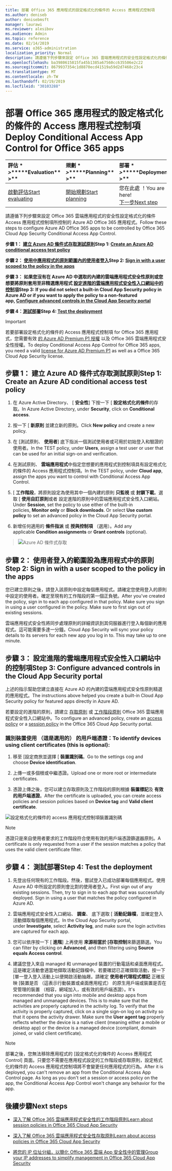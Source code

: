 ```yaml
---
title: 部署 Office 365 應用程式的設定格式化的條件的 Access 應用程式控制項
ms.author: deniseb
author: denisebmsft
manager: laurawi
ms.reviewer: alesibov
ms.audience: Admin
ms.topic: reference
ms.date: 02/14/2019
ms.service: o365-administration
localization_priority: Normal
description: 請遵循下列步驟來設定 Office 365 雲端應用程式的安全性設定格式化的條件 Access 應用程式控制項所控制的 Azure AD Office 365 應用程式。
ms.openlocfilehash: ba3980615815fa45b1385a67560cc635506e2c22
ms.sourcegitcommit: 8679937354c1d8870ecd41519a59d2d7468c23c4
ms.translationtype: MT
ms.contentlocale: zh-TW
ms.lasthandoff: 02/19/2019
ms.locfileid: "30103288"
---
```

# <a name="deploy-conditional-access-app-control-for-office-365-apps"></a><span data-ttu-id="514bd-103">部署 Office 365 應用程式的設定格式化的條件的 Access 應用程式控制項</span><span class="sxs-lookup"><span data-stu-id="514bd-103">Deploy Conditional Access App Control for Office 365 apps</span></span>

|<span data-ttu-id="514bd-104">評估 \* *\>*\*</span><span class="sxs-lookup"><span data-stu-id="514bd-104">\*\*\*\*Evaluation\*\* \>\*\*</span></span>|<span data-ttu-id="514bd-105">規劃 \* *\>*\*</span><span class="sxs-lookup"><span data-stu-id="514bd-105">\*\*\*\*Planning\*\* \>\*\*</span></span>|<span data-ttu-id="514bd-106">部署 \* *\>*\*</span><span class="sxs-lookup"><span data-stu-id="514bd-106">\*\*\*\*Deployment\*\* \>\*\*</span></span>|<span data-ttu-id="514bd-107">使用率 \* \* \*</span><span class="sxs-lookup"><span data-stu-id="514bd-107">\*\*\*\*Utilization\*\*\*\*</span></span>|
|:-----|:-----|:-----|:-----|
|[<span data-ttu-id="514bd-108">啟動評估</span><span class="sxs-lookup"><span data-stu-id="514bd-108">Start evaluating</span></span>](office-365-cas-overview.md) <br/> |[<span data-ttu-id="514bd-109">開始規劃</span><span class="sxs-lookup"><span data-stu-id="514bd-109">Start planning</span></span>](get-ready-for-office-365-cas.md) <br/> |<span data-ttu-id="514bd-110">您在此處 ！</span><span class="sxs-lookup"><span data-stu-id="514bd-110">You are here!</span></span>  <br/> [<span data-ttu-id="514bd-111">下一步</span><span class="sxs-lookup"><span data-stu-id="514bd-111">Next step</span></span>](ocas-session-policies.md) <br/> |[<span data-ttu-id="514bd-112">開始使用</span><span class="sxs-lookup"><span data-stu-id="514bd-112">Start utilizing</span></span>](utilization-activities-for-ocas.md) <br/> |

<span data-ttu-id="514bd-113">請遵循下列步驟來設定 Office 365 雲端應用程式的安全性設定格式化的條件 Access 應用程式控制項所控制的 Azure AD Office 365 應用程式。</span><span class="sxs-lookup"><span data-stu-id="514bd-113">Follow these steps to configure Azure AD Office 365 apps to be controlled by Office 365 Cloud App Security Conditional Access App Control.</span></span>

<span data-ttu-id="514bd-114">**步驟 1： [建立 Azure AD 條件式存取測試原則](#step-1-create-an-azure-ad-conditional-access-test-policy)**</span><span class="sxs-lookup"><span data-stu-id="514bd-114">**Step 1: [Create an Azure AD conditional access test policy](#step-1-create-an-azure-ad-conditional-access-test-policy)**</span></span>

<span data-ttu-id="514bd-115">**步驟 2： [使用中應用程式的原則範圍內的使用者登入](#step-2-sign-in-with-a-user-scoped-to-the-policy-in-the-apps)**</span><span class="sxs-lookup"><span data-stu-id="514bd-115">**Step 2: [Sign in with a user scoped to the policy in the apps](#step-2-sign-in-with-a-user-scoped-to-the-policy-in-the-apps)**</span></span>

<span data-ttu-id="514bd-116">**步驟 3： 如果您沒有在 Azure AD 中選取的內建的雲端應用程式安全性原則或您想要將原則套用至非精選應用程式 [設定進階的雲端應用程式安全性入口網站中的控制項](#step-3-configure-advanced-controls-in-the-cloud-app-security-portal)**</span><span class="sxs-lookup"><span data-stu-id="514bd-116">**Step 3: If you did not select a built-in Cloud App Security policy in Azure AD or if you want to apply the policy to a non-featured app, [Configure advanced controls in the Cloud App Security portal](#step-3-configure-advanced-controls-in-the-cloud-app-security-portal)**</span></span>

<span data-ttu-id="514bd-117">**步驟 4：[測試部署](#step-4-test-the-deployment)**</span><span class="sxs-lookup"><span data-stu-id="514bd-117">**Step 4: [Test the deployment](#step-4-test-the-deployment)**</span></span>

> [!IMPORTANT]
> <span data-ttu-id="514bd-118">若要部署設定格式化的條件的 Access 應用程式控制項 for Office 365 應用程式，您需要有效 [的 Azure AD Premium P1 授權](https://docs.microsoft.com/azure/active-directory/license-users-groups) 以及 Office 365 雲端應用程式安全性授權。</span><span class="sxs-lookup"><span data-stu-id="514bd-118">To deploy Conditional Access App Control for Office 365 apps, you need a valid [license for Azure AD Premium P1](https://docs.microsoft.com/azure/active-directory/license-users-groups) as well as a Office 365 Cloud App Security license.</span></span>

## <a name="step-1-create-an-azure-ad-conditional-access-test-policy"></a><span data-ttu-id="514bd-119">步驟 1： 建立 Azure AD 條件式存取測試原則</span><span class="sxs-lookup"><span data-stu-id="514bd-119">Step 1: Create an Azure AD conditional access test policy</span></span> 

1. <span data-ttu-id="514bd-120">在 Azure Active Directory、 [ **安全性**] 下按一下 [ **設定格式化的條件**的存取。</span><span class="sxs-lookup"><span data-stu-id="514bd-120">In Azure Active Directory, under **Security**, click on **Conditional access**.</span></span>

2. <span data-ttu-id="514bd-121">按一下 [ **新原則** 並建立新的原則。</span><span class="sxs-lookup"><span data-stu-id="514bd-121">Click **New policy** and create a new policy.</span></span>

3. <span data-ttu-id="514bd-122">在 [測試原則、 **使用者**] 底下指派一個測試使用者或可用於初始登入和驗證的使用者。</span><span class="sxs-lookup"><span data-stu-id="514bd-122">In the TEST policy, under **Users**, assign a test user or user that can be used for an initial sign-on and verification.</span></span>

4. <span data-ttu-id="514bd-123">在測試原則、 **雲端應用程式**中指定您想要的應用程式到控制項具有設定格式化的條件的 Access 應用程式控制項。</span><span class="sxs-lookup"><span data-stu-id="514bd-123">In the TEST policy, under **Cloud app**, assign the apps you want to control with Conditional Access App Control.</span></span>

5. <span data-ttu-id="514bd-p101">[ **工作階段**，將原則設定為使用其中一個內建的原則 **只監視** 或 **封鎖下載**。選取 [ **使用自訂原則**或者 設定進階的原則中的雲端應用程式安全性入口網站。</span><span class="sxs-lookup"><span data-stu-id="514bd-p101">Under **Session**, set the policy to use either of the built-in policies, **Monitor only** or **Block downloads**. Or select **Use custom policy** to set an advanced policy in the Cloud App Security portal.</span></span>

6. <span data-ttu-id="514bd-126">新增任何適用的 **條件指派** 或 **授與控制項** （選用）。</span><span class="sxs-lookup"><span data-stu-id="514bd-126">Add any applicable **Condition assignments** or **Grant controls** (optional).</span></span>

> ![Azure AD 條件式存取](media/image1.png)

## <a name="step-2-sign-in-with-a-user-scoped-to-the-policy-in-the-apps"></a><span data-ttu-id="514bd-128">步驟 2： 使用者登入的範圍設為應用程式中的原則</span><span class="sxs-lookup"><span data-stu-id="514bd-128">Step 2: Sign in with a user scoped to the policy in the apps</span></span> 

<span data-ttu-id="514bd-p102">您已建立原則之後，請登入該原則中設定每個應用程式。請確定您使用登入的原則中設定的使用者。確定至現有的工作階段的第一個正負號。</span><span class="sxs-lookup"><span data-stu-id="514bd-p102">After you've created the policy, sign in to each app configured in that policy. Make sure you sign in using a user configured in the policy. Make sure to first sign out of existing sessions.</span></span>

<span data-ttu-id="514bd-p103">雲端應用程式安全性將同步處理原則的詳細資訊到其伺服器進行登入每個新的應用程式。這可能需要多達一分鐘。</span><span class="sxs-lookup"><span data-stu-id="514bd-p103">Cloud App Security will sync your policy details to its servers for each new app you log in to. This may take up to one minute.</span></span>

## <a name="step-3-configure-advanced-controls-in-the-cloud-app-security-portal"></a><span data-ttu-id="514bd-134">步驟 3： 設定進階的雲端應用程式安全性入口網站中的控制項</span><span class="sxs-lookup"><span data-stu-id="514bd-134">Step 3: Configure advanced controls in the Cloud App Security portal</span></span> 

<span data-ttu-id="514bd-135">上述的指示幫助您建立直接在 Azure AD 的內建的雲端應用程式安全性原則精選的應用程式。</span><span class="sxs-lookup"><span data-stu-id="514bd-135">The instructions above helped you create a built-in Cloud App Security policy for featured apps directly in Azure AD.</span></span>

<span data-ttu-id="514bd-136">若要設定的進階的原則，請建立 [存取原則](ocas-access-policies.md) 或 [工作階段原則](ocas-session-policies.md) Office 365 雲端應用程式安全性入口網站中。</span><span class="sxs-lookup"><span data-stu-id="514bd-136">To configure an advanced policy, create an [access policy](ocas-access-policies.md) or a [session policy](ocas-session-policies.md) in the Office 365 Cloud App Security portal.</span></span>

### <a name="to-identify-devices-using-client-certificates-this-is-optional"></a><span data-ttu-id="514bd-137">識別裝置使用 （這是選用的） 的用戶端憑證：</span><span class="sxs-lookup"><span data-stu-id="514bd-137">To identify devices using client certificates (this is optional):</span></span>

1. <span data-ttu-id="514bd-138">移至 [設定商旅並選擇 [ **裝置識別碼**。</span><span class="sxs-lookup"><span data-stu-id="514bd-138">Go to the settings cog and choose **Device identification**.</span></span>

2. <span data-ttu-id="514bd-139">上傳一或多個根或中繼憑證。</span><span class="sxs-lookup"><span data-stu-id="514bd-139">Upload one or more root or intermediate certificates.</span></span>

3. <span data-ttu-id="514bd-140">憑證上傳之後，您可以建立存取原則及工作階段的原則根據 **裝置標記**及 **有效的用戶端憑證**。</span><span class="sxs-lookup"><span data-stu-id="514bd-140">After the certificate is uploaded, you can create access policies and session policies based on **Device tag** and **Valid client certificate**.</span></span>

![設定格式化的條件的 access 應用程式控制項裝置識別碼](media/image2.png)

> [!NOTE]
> <span data-ttu-id="514bd-142">憑證只是來自使用者要求的工作階段符合使用有效的用戶端憑證篩選器原則。</span><span class="sxs-lookup"><span data-stu-id="514bd-142">A certificate is only requested from a user if the session matches a policy that uses the valid client certificate filter.</span></span>
> 
## <a name="step-4-test-the-deployment"></a><span data-ttu-id="514bd-143">步驟 4： 測試部署</span><span class="sxs-lookup"><span data-stu-id="514bd-143">Step 4: Test the deployment</span></span> 

1. <span data-ttu-id="514bd-p104">先登出任何現有的工作階段。然後，嘗試登入已成功部署每個應用程式。使用 Azure AD 中所設定的原則會比對的使用者登入。</span><span class="sxs-lookup"><span data-stu-id="514bd-p104">First sign out of any existing sessions. Then, try to sign in to each app that was successfully deployed. Sign in using a user that matches the policy configured in Azure AD.</span></span>

2. <span data-ttu-id="514bd-147">雲端應用程式安全性入口網站、 **調查**、 底下選取 [ **活動記錄檔**，並確定登入活動擷取每個應用程式。</span><span class="sxs-lookup"><span data-stu-id="514bd-147">In the Cloud App Security portal, under **Investigate**, select **Activity log**, and make sure the login activities are captured for each app.</span></span>

3. <span data-ttu-id="514bd-148">您可以依序按一下 [ **進階**] 上再使用 **來源相當於 [存取控制**來篩選篩選。</span><span class="sxs-lookup"><span data-stu-id="514bd-148">You can filter by clicking on **Advanced**, and then filtering using **Source equals Access control**.</span></span>

4. <span data-ttu-id="514bd-p105">建議您登入來自 managed 和 unmanaged 裝置的行動電話和桌面應用程式。這是確定活動會適當地擷取活動記錄檔中。若要確認已正確擷取活動，按一下 [單一登入登入活動上以便開啟活動抽屜。請確定 **使用者代理程式標記** 正確反映 [裝置是否 （這表示行動裝置或桌面應用程式） 的原生用戶端或裝置是否在受管理的裝置 （相容，網域加入，或有效的用戶端憑證）。</span><span class="sxs-lookup"><span data-stu-id="514bd-p105">It's recommended that you sign into mobile and desktop apps from managed and unmanaged devices. This is to make sure that the activities are properly captured in the activity log. To verify that the activity is properly captured, click on a single sign-on log on activity so that it opens the activity drawer. Make sure the **User agent tag** properly reflects whether the device is a native client (meaning either a mobile or desktop app) or the device is a managed device (compliant, domain joined, or valid client certificate).</span></span>

> [!NOTE]
> <span data-ttu-id="514bd-p106">部署之後，您無法移除應用程式的 [設定格式化的條件的 Access 應用程式 Control] 頁面。只要您不需要在應用程式設定的工作階段或存取原則，設定格式化的條件的 Access 應用程式控制項將不會變更任何應用程式的行為。</span><span class="sxs-lookup"><span data-stu-id="514bd-p106">After it is deployed, you can't remove an app from the Conditional Access App Control page. As long as you don't set a session or access policy on the app, the Conditional Access App Control won't change any behavior for the app.</span></span>

## <a name="next-steps"></a><span data-ttu-id="514bd-155">後續步驟</span><span class="sxs-lookup"><span data-stu-id="514bd-155">Next steps</span></span>

- [<span data-ttu-id="514bd-156">深入了解 Office 365 雲端應用程式安全性的工作階段原則</span><span class="sxs-lookup"><span data-stu-id="514bd-156">Learn about session policies in Office 365 Cloud App Security</span></span>](ocas-session-policies.md)

- [<span data-ttu-id="514bd-157">深入了解 Office 365 雲端應用程式安全性存取原則</span><span class="sxs-lookup"><span data-stu-id="514bd-157">Learn about access policies in Office 365 Cloud App Security</span></span>](ocas-access-policies.md) 

- [<span data-ttu-id="514bd-158">將您的 IP 位址分組，以簡化 Office 365 雲端 App 安全性中的管理</span><span class="sxs-lookup"><span data-stu-id="514bd-158">Group your IP addresses to simplify management in Office 365 Cloud App Security</span></span>](group-your-ip-addresses-in-ocas.md)